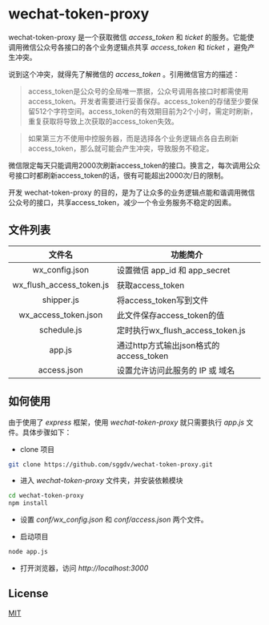 # wechat-token-proxy
wechat-token-proxy 是一个获取微信 *access_token* 和 *ticket* 的服务。它能使调用微信公众号各接口的各个业务逻辑点共享 *access_token* 和 *ticket* ，避免产生冲突。

说到这个冲突，就得先了解微信的 *access_token* 。引用微信官方的描述：

> access_token是公众号的全局唯一票据，公众号调用各接口时都需使用access_token。开发者需要进行妥善保存。access_token的存储至少要保留512个字符空间。access_token的有效期目前为2个小时，需定时刷新，重复获取将导致上次获取的access_token失效。

> 如果第三方不使用中控服务器，而是选择各个业务逻辑点各自去刷新access_token，那么就可能会产生冲突，导致服务不稳定。

微信限定每天只能调用2000次刷新access_token的接口。换言之，每次调用公众号接口时都刷新access_token的话，很有可能超出2000次/日的限制。

开发 wechat-token-proxy 的目的，是为了让众多的业务逻辑点能和谐调用微信公众号的接口，共享access_token，减少一个令业务服务不稳定的因素。

## 文件列表

|文件名|功能简介|
|:--------:|------|
|wx_config.json|设置微信 app_id 和 app_secret|
|wx_flush_access_token.js|获取access_token|
|shipper.js|将access_token写到文件|
|wx_access_token.json|此文件保存access_token的值|
|schedule.js|定时执行wx_flush_access_token.js|
|app.js|通过http方式输出json格式的access_token|
|access.json|设置允许访问此服务的 IP 或 域名|

## 如何使用

由于使用了 *express* 框架，使用 *wechat-token-proxy* 就只需要执行 *app.js* 文件。具体步骤如下：

* clone 项目

```bash
git clone https://github.com/sggdv/wechat-token-proxy.git
```


* 进入 *wechat-token-proxy* 文件夹，并安装依赖模块
```bash
cd wechat-token-proxy
npm install
```

* 设置 *conf/wx_config.json* 和 *conf/access.json* 两个文件。

* 启动项目
```bash
node app.js
```
* 打开浏览器，访问 *http://localhost:3000*

## License
[MIT](LICENSE)

